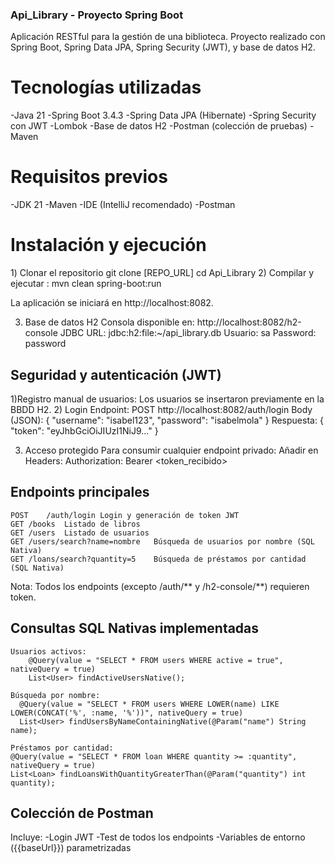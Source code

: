### Api_Library - Proyecto Spring Boot ###
Aplicación RESTful para la gestión de una biblioteca. Proyecto realizado con Spring Boot, Spring Data JPA, Spring Security (JWT), y base de datos H2.
# Tecnologías utilizadas
  -Java 21
  -Spring Boot 3.4.3
  -Spring Data JPA (Hibernate)
  -Spring Security con JWT
  -Lombok
  -Base de datos H2
  -Postman (colección de pruebas)
  -Maven

# Requisitos previos
  -JDK 21
  -Maven
  -IDE (IntelliJ recomendado)
  -Postman

# Instalación y ejecución
  1️) Clonar el repositorio
      git clone [REPO_URL]
      cd Api_Library
  2) Compilar y ejecutar : mvn clean spring-boot:run

La aplicación se iniciará en http://localhost:8082.

  3) Base de datos H2
    Consola disponible en: http://localhost:8082/h2-console
    JDBC URL: jdbc:h2:file:~/api_library.db
    Usuario: sa
    Password: password

## Seguridad y autenticación (JWT)
  1️)Registro manual de usuarios: Los usuarios se insertaron previamente en la BBDD H2.
  2) Login
      Endpoint: POST http://localhost:8082/auth/login
      Body (JSON): 
        {
          "username": "isabel123",
          "password": "isabelmola"
        }
      Respuesta: 
      {
        "token": "eyJhbGciOiJIUzI1NiJ9..."
      }

  3) Acceso protegido
      Para consumir cualquier endpoint privado:
         Añadir en Headers: Authorization: Bearer <token_recibido>

## Endpoints principales
    POST	/auth/login	Login y generación de token JWT
    GET	/books	Listado de libros
    GET	/users	Listado de usuarios
    GET	/users/search?name=nombre	Búsqueda de usuarios por nombre (SQL Nativa)
    GET	/loans/search?quantity=5	Búsqueda de préstamos por cantidad (SQL Nativa)

  Nota: Todos los endpoints (excepto /auth/** y /h2-console/**) requieren token.

 ## Consultas SQL Nativas implementadas
    Usuarios activos:
        @Query(value = "SELECT * FROM users WHERE active = true", nativeQuery = true)
        List<User> findActiveUsersNative();
   
    Búsqueda por nombre: 
      @Query(value = "SELECT * FROM users WHERE LOWER(name) LIKE LOWER(CONCAT('%', :name, '%'))", nativeQuery = true)
      List<User> findUsersByNameContainingNative(@Param("name") String name);

    Préstamos por cantidad:
    @Query(value = "SELECT * FROM loan WHERE quantity >= :quantity", nativeQuery = true)
    List<Loan> findLoansWithQuantityGreaterThan(@Param("quantity") int quantity);

## Colección de Postman
  Incluye:
    -Login JWT
    -Test de todos los endpoints
    -Variables de entorno ({{baseUrl}}) parametrizadas




